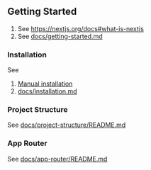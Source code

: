 ## Getting Started

1. See <https://nextjs.org/docs#what-is-nextjs>
2. See [docs/getting-started.md](docs/getting-started.md)

### Installation

See

1. [Manual installation](https://nextjs.org/docs/getting-started/installation#manual-installation)
2. [docs/installation.md](docs/installation.md)

### Project Structure

See [docs/project-structure/README.md](/docs/project-structure/README.md)

### App Router

See [docs/app-router/README.md](/docs/app-router/README.md)